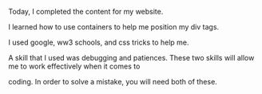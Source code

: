 Today, I completed the content for my website.   

I learned how to use containers to help me position my div tags.   

I used google, ww3 schools, and css tricks to help me.   

A skill that I used was debugging and patiences. These two skills will allow me to work effectively when it comes to   

coding. In order to solve a mistake, you will need both of these.    
